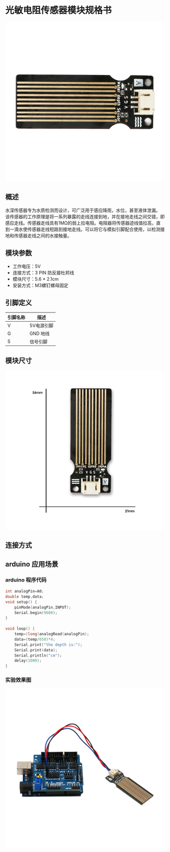 # 光敏电阻传感器模块规格书

![110](水位检测传感器模块图片\110.jpg)

## 概述

水深传感器专为水质检测而设计，可广泛用于感应降雨，水位，甚至液体泄漏。
该传感器的工作原理是将一系列暴露的走线连接到地，并在接地走线之间交错，即感应走线。传感器走线具有1MΩ的弱上拉电阻。电阻器将传感器迹线值拉高，直到一滴水使传感器走线短路到接地走线。可以将它与模拟引脚配合使用，以检测接地和传感器走线之间的水接触量。

## 模块参数

* 工作电压：5V
* 连接方式：3 PIN 防反接杜邦线
* 模块尺寸：5.6 * 2.1cm
* 安装方式：M3螺钉螺母固定

## 引脚定义

| 引脚名称| 描述 |
|---- |----|
| V | 5V电源引脚 |
| G | GND 地线 |
| S | 信号引脚 |

## 模块尺寸

![05](水位检测传感器模块图片\05.jpg)

## 连接方式


##  arduino 应用场景

### arduino 程序代码

```c++
int analogPin=A0;
double temp,data;
void setup() {
    pinMode(analogPin,INPUT);
    Serial.begin(9600);
}

void loop() {   
    temp=(long)analogRead(analogPin);
    data=(temp/650)*4;
    Serial.print("the depth is:");
    Serial.print(data);
    Serial.println("cm");
    delay(1000);
}
```

### 实验效果图

![03](水位检测传感器模块图片\03.jpg)
